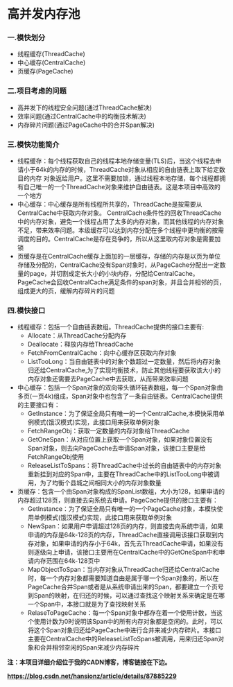 # 高并发内存池

### 一.模快划分

* 线程缓存(ThreadCache)
* 中心缓存(CentralCache)
* 页缓存(PageCache)

### 二.项目考虑的问题

* 高并发下的线程安全问题(通过ThreadCache解决)
* 效率问题(通过CentralCache中的均衡技术解决)
* 内存碎片问题(通过PageCache中的合并Span解决)

### 三.模快功能简介

* 线程缓存：每个线程获取自己的线程本地存储变量(TLS)后，当这个线程去申请小于64k的内存的时候，ThreadCache对象从相应的自由链表上取下给定数目的内存 对象返给用户。这里不需要加锁，通过线程本地存储，每个线程都拥有自己唯一的一个ThreadCache对象来维护自由链表。这是本项目中高效的一个地方
* 中心缓存：中心缓存是所有线程所共享的，ThreadCache是按需要从CentralCache中获取内存对象。 CentralCache条件性的回收ThreadCache中的内存对象，避免一个线程占用了太多的内存对象，而其他线程的内存对象不足，带来效率问题。本级缓存可以达到内存分配在多个线程中更均衡的按需调度的目的。CentralCache是存在竞争的，所以从这里取内存对象是需要加锁
* 页缓存是在CentralCache缓存上面加的一层缓存，存储的内存是以页为单位存储及分配的，CentralCache没有Span对象时，从PageCache分配出一定数量的page，并切割成定长大小的小块内存，分配给CentralCache。PageCache会回收CentralCache满足条件的span对象，并且合并相邻的页，组成更大的页，缓解内存碎片的问题 

### 四.模快接口

* 线程缓存：包括一个自由链表数组。ThreadCache提供的接口主要有:
  * Allocate：从ThreadCache分配内存
  * Deallocate：释放内存给ThreadCache
  * FetchFromCentralCache：向中心缓存区获取内存对象
  * ListTooLong：当自由链表中的对象个数超过一定数量，然后将内存对象归还给CentralCache,为了实现均衡技术，防止其他线程要获取该大小的内存对象还需要去PageCache中去获取，从而带来效率问题
* 中心缓存：包括一个Span对象的双向带头循环链表数组，每一个Span对象由多页(一页4k)组成，Span对象中也包含了一条自由链表。CentralCache提供的主要接口有：
  * GetInstance：为了保证全局只有唯一的一个CentralCache,本模快采用单例模式(饿汉模式)实现，此接口用来获取单例对象
  * FetchRangeObj：获取一定数量的内存对象给ThreadCache
  * GetOneSpan：从对应位置上获取一个Span对象，如果对象位置没有Span对象，则去向PageCache去申请Span对象，该接口主要是给FetchRangeObj使用
  * ReleaseListToSpans：将ThreadCache中过长的自由链表中的内存对象重新挂到对应的Span中，主要在ThreadCache中的ListTooLong中被调用，为了均衡个县城之间相同大小的内存对象数量
* 页缓存：包含一个由Span对象构成的SpanList数组，大小为128，如果申请的内存超过128页，则直接去向系统去申请。PageCache提供的接口主要有：
  * GetInstance：为了保证全局只有唯一的一个PageCache对象，本模快使用单例模式(饿汉模式)实现，此接口用来获取单例对象
  * NewSpan：如果用户申请超过128页的内存，则直接去向系统申请，如果申请的内存是64k-128页的内存，ThreadCache直接调用该接口获取到内存对象，如果申请的内存小于64k，首先去ThreadCache申请，如果没有则逐级向上申请，该接口主要用在CentralCache中的GetOneSpan中和申请内存范围在64k-128页中
  * MapObjectToSpan：当内存对象从ThreadCache归还给CentralCache时，每一个内存对象都需要知道自由是属于哪一个Span对象的，所以在PageCache合并Span或者是从系统申请出来的Span，都要建立一个页号到Span的映射，在归还的时候，可以通过查找这个映射关系来确定是在哪一个Span中，本接口就是为了查找映射关系
  * RelaseToPageCache：每一个Span对象中都存在着一个使用计数，当这个使用计数为0时说明该Span中的所有内存对象都是空闲的。此时，可以将这个Span对象归还给PageCache中进行合并来减少内存碎片。本接口主要在CentralCache中的ReleaseListToSpans被调用，用来归还Span对象和合并相邻空闲的Span来减少内存碎片

**注：本项目详细介绍位于我的CADN博客，博客链接在下边。**

**https://blog.csdn.net/hansionz/article/details/87885229**

